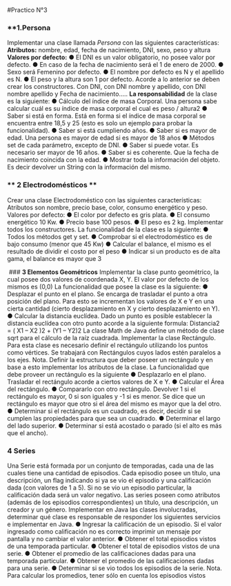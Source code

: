 #Practico N°3


### **1.Persona 

Implementar una clase llamada *Persona* con las siguientes características:
**Atributos:** nombre, edad, fecha de nacimiento, DNI, sexo, peso y altura
**Valores por defecto:**
● El DNI es un valor obligatorio, no posee valor por defecto.
● En caso de la fecha de nacimiento será el 1 de enero de 2000.
● Sexo será Femenino por defecto.
● El nombre por defecto es N y el apellido es N.
● El peso y la altura son 1 por defecto.
Acorde a lo anterior se deben crear los constructores. Con DNI, con DNI nombre y
apellido, con DNI nombre apellido y Fecha de nacimiento…..
**La responsabilidad** de la clase es la siguiente:
● Cálculo del índice de masa Corporal. Una persona sabe calcular cuál es su índice
de masa corporal el cual es peso / altura2
● Saber si está en forma. Está en forma si el índice de masa corporal se encuentra
entre 18,5 y 25 (esto es solo un ejemplo para probar la funcionalidad).
● Saber si está cumpliendo años.
● Saber si es mayor de edad. Una persona es mayor de edad si es mayor de 18
años
● Métodos set de cada parámetro, excepto de DNI.
● Saber si puede votar. Es necesario ser mayor de 16 años.
● Saber si es coherente. Que la fecha de nacimiento coincida con la edad.
● Mostrar toda la información del objeto. Es decir devolver un String con la
información del mismo.


### ** 2 Electrodomésticos **
Crear una clase Electrodoméstico con las siguientes características:
Atributos son nombre, precio base, color, consumo energético y peso.
Valores por defecto:
● El color por defecto es gris plata.
● El consumo energético 10 Kw.
● Precio base 100 pesos.
● El peso es 2 kg.
Implementar todos los constructores.
La funcionalidad de la clase es la siguiente:
● Todos los métodos get y set.
● Comprobar si el electrodoméstico es de bajo consumo (menor que 45 Kw)
● Calcular el balance, el mismo es el resultado de dividir el costo por el peso
● Indicar si un producto es de alta gama, el balance es mayor que 3

 ### **3 Elementos Geométricos**
Implementar la clase punto geométrico, la cual posee dos valores de coordenada X, Y.
El valor por defecto de los mismos es (0,0)
La funcionalidad que posee la clase es la siguiente:
● Desplazar el punto en el plano. Se encarga de trasladar el punto a otra posición
del plano. Para esto se incrementan los valores de X e Y en una cierta cantidad
(cierto desplazamiento en X y cierto desplazamiento en Y).
● Calcular la distancia euclídea. Dado un punto es posible establecer la distancia
euclídea con otro punto acorde a la siguiente formula:
Distancia2 = ( X1 – X2 )2 + (Y1 – Y2)2
La clase Math de Java define un método de clase sqrt para el cálculo de la raíz
cuadrada.
Implementar la clase Rectángulo.
Para esta clase es necesario definir el rectángulo utilizando los puntos como vértices. Se
trabajará con Rectángulos cuyos lados estén paralelos a los ejes.
Nota. Definir la estructura que deber poseer un rectángulo y en base a esto implementar
los atributos de la clase.
La funcionalidad que debe proveer un rectángulo es la siguiente
● Desplazarlo en el plano. Trasladar el rectángulo acorde a ciertos valores de X e
Y.
● Calcular el Área del rectángulo.
● Compararlo con otro rectángulo. Devolver 1 si el rectángulo es mayor, 0 si son
iguales y -1 si es menor. Se dice que un rectángulo es mayor que otro si el área
del mismo es mayor que la del otro.
● Determinar si el rectángulo es un cuadrado, es decir, decidir si se cumplen las
propiedades para que sea un cuadrado.
● Determinar el largo del lado superior.
● Determinar si está acostado o parado (si el alto es más que el ancho).


### **4 Series**
Una Serie está formada por un conjunto de temporadas, cada una de las cuales tiene una
cantidad de episodios. Cada episodio posee un título, una descripción, un flag indicando
si ya se vio el episodio y una calificación dada (con valores de 1 a 5). Si no se vio un
episodio particular, la calificación dada será un valor negativo.
Las series poseen como atributos (además de los episodios correspondientes) un título,
una descripción, un creador y un género.
Implementar en Java las clases involucradas, determinar qué clase es responsable de
responder los siguientes servicios e implementar en Java.
● Ingresar la calificación de un episodio. Si el valor ingresado como calificación
no es correcto imprimir un mensaje por pantalla y no cambiar el valor anterior.
● Obtener el total episodios vistos de una temporada particular.
● Obtener el total de episodios vistos de una serie.
● Obtener el promedio de las calificaciones dadas para una temporada particular.
● Obtener el promedio de las calificaciones dadas para una serie.
● Determinar si se vio todos los episodios de la serie.
Nota. Para calcular los promedios, tener sólo en cuenta los episodios vistos